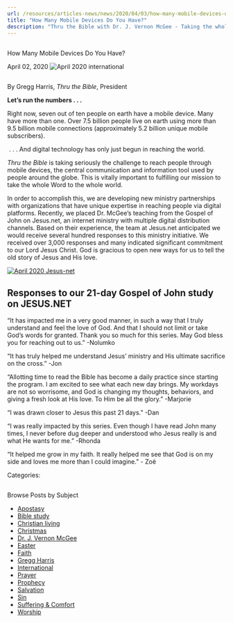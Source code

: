 ```yaml
---
url: /resources/articles-news/news/2020/04/03/how-many-mobile-devices-do-you-have
title: "How Many Mobile Devices Do You Have?"
description: "Thru the Bible with Dr. J. Vernon McGee - Taking the whole Word to the whole world"
---
```







## 
 How Many Mobile Devices Do You Have?


April 02, 2020
![April 2020 international](https://ttb.org/images/default-source/Features-and-News/april-2020-international.jpg?sfvrsn=48d91e16_0 "April 2020 international")




## 


By Gregg Harris, *Thru the Bible*, President


**Let’s run the numbers . . .** 


Right now, seven out of ten people on earth have a mobile device. Many have more than one. Over 7.5 billion people live on earth using more than 9.5 billion mobile connections (approximately 5.2 billion unique mobile subscribers). 


 . . . And digital technology has only just begun in reaching the world. 


*Thru the Bible* is taking seriously the challenge to reach people through mobile devices, the central communication and information tool used by people around the globe. This is vitally important to fulfilling our mission to take the whole Word to the whole world.


In order to accomplish this, we are developing new ministry partnerships with organizations that have unique expertise in reaching people via digital platforms. Recently, we placed Dr. McGee’s teaching from the Gospel of John on Jesus.net, an internet ministry with multiple digital distribution channels. Based on their experience, the team at Jesus.net anticipated we would receive several hundred responses to this ministry initiative. We received over 3,000 responses and many indicated significant commitment to our Lord Jesus Christ. God is gracious to open new ways for us to tell the old story of Jesus and His love.   

  

[![April 2020 Jesus-net](/images/default-source/Features-and-News/april-2020-jesus-net.jpg?sfvrsn=5cd91e16_0&MaxWidth=400&MaxHeight=&ScaleUp=false&Quality=High&Method=ResizeFitToAreaArguments&Signature=BE40A1968D1D7625CDD3F05AF0C73C30B15F0AA4 "April 2020 Jesus-net")](https://jesus.net/a-miracle-every-day/)


## Responses to our 21-day Gospel of John study on JESUS.NET


“It has impacted me in a very good manner, in such a way that I truly understand and feel the love of God. And that I should not limit or take God’s words for granted. Thank you so much for this series. May God bless you for reaching out to us.” -Nolumko


“It has truly helped me understand Jesus’ ministry and His ultimate sacrifice on the cross.” -Jon


“Allotting time to read the Bible has become a daily practice since starting the program. I am excited to see what each new day brings. My workdays are not so worrisome, and God is changing my thoughts, behaviors, and giving a fresh look at His love. To Him be all the glory.” -Marjorie


“I was drawn closer to Jesus this past 21 days.” -Dan


“I was really impacted by this series. Even though I have read John many times, I never before dug deeper and understood who Jesus really is and what He wants for me.” -Rhonda 


“It helped me grow in my faith. It really helped me see that God is on my side and loves me more than I could imagine.” - Zoë



Categories: 









## 
 Browse Posts by Subject


* [Apostasy](/resources/articles-news/-in-tags/tags/Apostasy)
* [Bible study](/resources/articles-news/-in-tags/tags/Bible-study)
* [Christian living](/resources/articles-news/-in-tags/tags/Christian-living)
* [Christmas](/resources/articles-news/-in-tags/tags/Christmas)
* [Dr. J. Vernon McGee](/resources/articles-news/-in-tags/tags/Dr-J-Vernon-McGee)
* [Easter](/resources/articles-news/-in-tags/tags/easter)
* [Faith](/resources/articles-news/-in-tags/tags/Faith)
* [Gregg Harris](/resources/articles-news/-in-tags/tags/Gregg-Harris)
* [International](/resources/articles-news/-in-tags/tags/International)
* [Prayer](/resources/articles-news/-in-tags/tags/prayer)
* [Prophecy](/resources/articles-news/-in-tags/tags/Prophecy)
* [Salvation](/resources/articles-news/-in-tags/tags/Salvation)
* [Sin](/resources/articles-news/-in-tags/tags/sin)
* [Suffering & Comfort](/resources/articles-news/-in-tags/tags/Suffering-Comfort)
* [Worship](/resources/articles-news/-in-tags/tags/worship)






